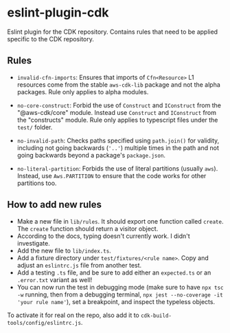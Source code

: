 # eslint-plugin-cdk

Eslint plugin for the CDK repository. Contains rules that need to be applied specific to the CDK repository.

## Rules

* `invalid-cfn-imports`: Ensures that imports of `Cfn<Resource>` L1 resources come from the stable 
  `aws-cdk-lib` package and not the alpha packages. Rule only applies to alpha modules.

* `no-core-construct`: Forbid the use of `Construct` and `IConstruct` from the "@aws-cdk/core" module.
  Instead use `Construct` and `IConstruct` from the "constructs" module.
  Rule only applies to typescript files under the `test/` folder.

* `no-invalid-path`: Checks paths specified using `path.join()` for validity, including not going backwards (`'..'`)
  multiple times in the path and not going backwards beyond a package's `package.json`.

* `no-literal-partition`: Forbids the use of literal partitions (usually `aws`). Instead, use
  `Aws.PARTITION` to ensure that the code works for other partitions too.

## How to add new rules

* Make a new file in `lib/rules`. It should export one function called `create`. The
  `create` function should return a visitor object.
* According to the docs, typing doesn't currently work. I didn't investigate.
* Add the new file to `lib/index.ts`.
* Add a fixture directory under `test/fixtures/<rule name>`. Copy and adjust an `eslintrc.js` file
  from another test.
* Add a testing `.ts` file, and be sure to add either an `expected.ts` or an `.error.txt` variant
  as well!
* You can now run the test in debugging mode (make sure to have `npx tsc -w` running, then from a debugging terminal, `npx jest --no-coverage -it 'your rule name'`), set a breakpoint, and inspect the typeless objects.

To activate it for real on the repo, also add it to `cdk-build-tools/config/eslintrc.js`.
